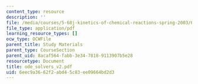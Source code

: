 ```yaml
---
content_type: resource
description: ''
file: /media/courses/5-68j-kinetics-of-chemical-reactions-spring-2003/6eec9a3662f2abd45c83ee09664bd2d3_ode_solvers_v2.pdf
file_type: application/pdf
learning_resource_types: []
ocw_type: OCWFile
parent_title: Study Materials
parent_type: CourseSection
parent_uid: 8acaf564-fabb-3e34-7818-9113907b5e28
resourcetype: Document
title: ode_solvers_v2.pdf
uid: 6eec9a36-62f2-abd4-5c83-ee09664bd2d3
---
```

